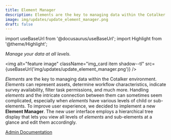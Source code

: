 ```yaml
---
title: Element Manager
description: Elements are the key to managing data within the Cotalker environment. Elements can represent assets, determine workflow characteristics, indicate survey availability, filter task permissions, and much more. Handling elements and the intricate connection between them can sometimes seem complicated, especially when elements have various levels of child or sub-elements. To improve user experience, we decided to implement a new Element Manager. The new user interface employs a hierarchical tree display that lets you view all levels of elements and sub-elements at a glance and edit them accordingly.
image: img/updates/update_element_manager.png
draft: false
---
```


import useBaseUrl from '@docusaurus/useBaseUrl'; 
import Highlight from '@theme/Highlight';

<div className="align-center">
<div className="card">
<div className="card__header">

<span className="hero__subtitle"><em>

Manage your data at all levels.

</em></span>

</div>
<div className="card__image">

<img alt="feature image" className="img_card item shadow--tl" src={useBaseUrl('img/updates/update_element_manager.png')} />
<br/>

</div>
<div className="card__body">

_Elements_ are the key to managing data within the Cotalker environment. _Elements_ can represent assets, determine workflow characteristics, indicate survey availability, filter task permissions, and much more. Handling _elements_ and the intricate connection between them can sometimes seem complicated, especially when _elements_ have various levels of child or sub-elements. To improve user experience, we decided to implement a new **Element Manager**. The new user interface employs a hierarchical tree display that lets you view all levels of _elements_ and sub-elements at a glance and edit them accordingly.

</div>
<div className="card__footer text-center align-padding-center">

<a className="button button--info button--block" href="/docs/documentation/admin/database/admin_elements">Admin Documentation</a>
<br/>

</div>
</div>
</div>
